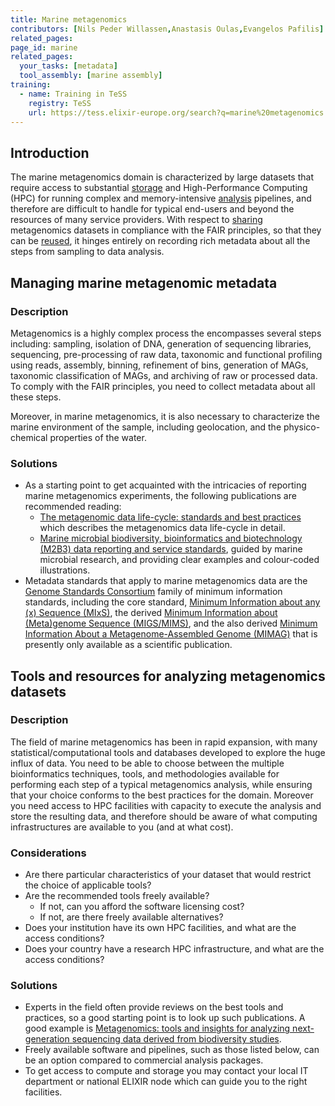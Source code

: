 ```yaml
---
title: Marine metagenomics
contributors: [Nils Peder Willassen,Anastasis Oulas,Evangelos Pafilis]
related_pages: 
page_id: marine
related_pages: 
  your_tasks: [metadata]
  tool_assembly: [marine assembly]
training:
  - name: Training in TeSS
    registry: TeSS
    url: https://tess.elixir-europe.org/search?q=marine%20metagenomics
---
```


## Introduction

The marine metagenomics domain is characterized by large datasets that require access to substantial [storage](storage) and High-Performance Computing (HPC) for running complex and memory-intensive [analysis](analysing) pipelines, and therefore are difficult to handle for typical end-users and beyond the resources of many service providers. With respect to [sharing](sharing) metagenomics datasets in compliance with the FAIR principles, so that they can be [reused](reuse), it hinges entirely on recording rich metadata about all the steps from sampling to data analysis.

## Managing marine metagenomic metadata
 
### Description
Metagenomics is a highly complex process the encompasses several steps including: sampling, isolation of DNA, generation of sequencing libraries, sequencing, pre-processing of raw data, taxonomic and functional profiling using reads, assembly, binning, refinement of bins, generation of MAGs, taxonomic classification of MAGs, and archiving of raw or processed data. To comply with the FAIR principles, you need to collect metadata about all these steps.

Moreover, in marine metagenomics, it is also necessary to characterize the marine environment of the sample, including geolocation, and the physico-chemical properties of the water.

### Solutions
- As a starting point to get acquainted with the intricacies of reporting marine metagenomics experiments, the following publications are recommended reading: 
  - [The metagenomic data life-cycle: standards and best practices](https://doi.org/10.1093/gigascience/gix047) which describes the metagenomics data life-cycle in detail.
  - [Marine microbial biodiversity, bioinformatics and biotechnology (M2B3) data reporting and service standards](https://www.ncbi.nlm.nih.gov/pmc/articles/PMC4511511/), guided by marine microbial research, and providing clear examples and colour-coded illustrations.
- Metadata standards that apply to marine metagenomics data are the [Genome Standards Consortium](https://gensc.org/) family of minimum information standards, including the core standard, [Minimum Information about any (x) Sequence (MIxS)](https://gensc.org/mixs/), the derived [Minimum Information about (Meta)genome Sequence (MIGS/MIMS)](http://wiki.gensc.org/index.php?title=MIGS/MIMS), and the also derived [Minimum Information About a Metagenome-Assembled Genome (MIMAG)](https://www.ncbi.nlm.nih.gov/pmc/articles/PMC6436528/) that is presently only available as a scientific publication. 

## Tools and resources for analyzing metagenomics datasets

### Description
The field of marine metagenomics has been in rapid expansion, with many statistical/computational tools and databases developed to explore the huge influx of data. You need to be able to choose between the multiple bioinformatics techniques, tools, and methodologies available for performing each step of a typical metagenomics  analysis, while ensuring that your choice conforms to the best practices for the domain. Moreover you need access to HPC facilities with capacity to execute the analysis and store the resulting data, and therefore should be aware of what computing infrastructures are available to you (and at what cost).

### Considerations 
- Are there particular characteristics of your dataset that would restrict the choice of applicable tools?
- Are the recommended tools freely available?
  - If not, can you afford the software licensing cost?
  - If not, are there freely available alternatives?
- Does your institution have its own HPC facilities, and what are the access conditions?
- Does your country have a research HPC infrastructure, and what are the access conditions?

### Solutions
- Experts in the field often provide reviews on the best tools and practices, so a good starting point is to look up such publications. A good example is [Metagenomics: tools and insights for analyzing next-generation sequencing data derived from biodiversity studies](https://pubmed.ncbi.nlm.nih.gov/25983555/).
- Freely available software and pipelines, such as those listed below, can be an option compared to commercial analysis packages.
- To get access to compute and storage you may contact your local IT department or national ELIXIR node which can guide you to the right facilities.

